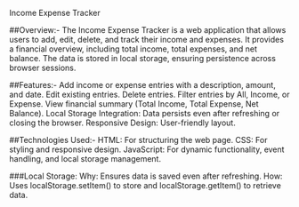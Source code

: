 Income Expense Tracker

##Overview:-
            The Income Expense Tracker is a web application that allows users to add, edit, delete, and track their income and expenses. It provides a financial overview, including total income, total expenses, and net balance. The data is stored in local storage, ensuring persistence across browser sessions.

##Features:-
            Add income or expense entries with a description, amount, and date.
            Edit existing entries.
            Delete entries.
            Filter entries by All, Income, or Expense.
            View financial summary (Total Income, Total Expense, Net Balance).
            Local Storage Integration: Data persists even after refreshing or closing the browser.
            Responsive Design: User-friendly layout.

##Technologies Used:-
             HTML: For structuring the web page.
             CSS: For styling and responsive design.
             JavaScript: For dynamic functionality, event handling, and local storage management.


###Local Storage:
              Why: Ensures data is saved even after refreshing.
              How: Uses localStorage.setItem() to store and localStorage.getItem() to retrieve data.
